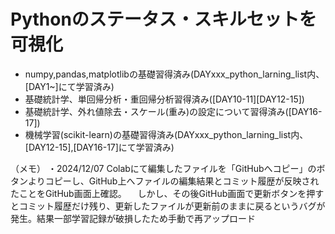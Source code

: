# Pythonのステータス・スキルセットを可視化
- numpy,pandas,matplotlibの基礎習得済み(DAYxxx_python_larning_list内、[DAY1~]にて学習済み)
- 基礎統計学、単回帰分析・重回帰分析習得済み([DAY10-11][DAY12-15])
- 基礎統計学、外れ値除去・スケール(重み)の設定について習得済み([DAY16-17])
- 機械学習(scikit-learn)の基礎習得済み(DAYxxx_python_larning_list内、[DAY12-15],[DAY16-17]にて学習済み)



（メモ）
・2024/12/07 Colabにて編集したファイルを「GitHubへコピー」のボタンよりコピーし、GitHub上へファイルの編集結果とコミット履歴が反映されたことをGitHub画面上確認。
　しかし、その後GitHub画面で更新ボタンを押すとコミット履歴だけ残り、更新したファイルが更新前のままに戻るというバグが発生。結果一部学習記録が破損したため手動で再アップロード
